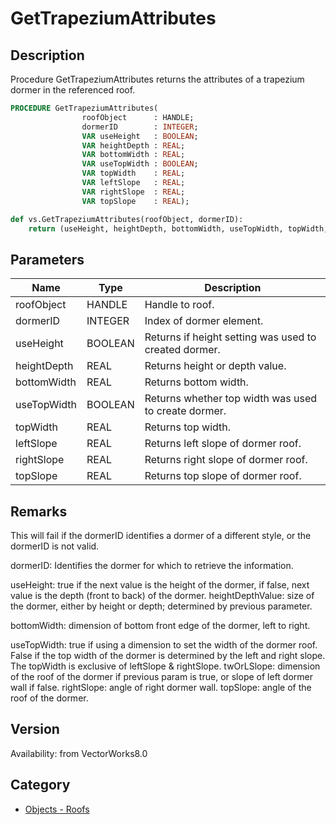 # GetTrapeziumAttributes

## Description
Procedure GetTrapeziumAttributes returns the attributes of a trapezium dormer in the referenced roof.

```pascal
PROCEDURE GetTrapeziumAttributes(
				roofObject      : HANDLE;
				dormerID        : INTEGER;
				VAR useHeight   : BOOLEAN;
				VAR heightDepth : REAL;
				VAR bottomWidth : REAL;
				VAR useTopWidth : BOOLEAN;
				VAR topWidth    : REAL;
				VAR leftSlope   : REAL;
				VAR rightSlope  : REAL;
				VAR topSlope    : REAL);
```

```python
def vs.GetTrapeziumAttributes(roofObject, dormerID):
    return (useHeight, heightDepth, bottomWidth, useTopWidth, topWidth, leftSlope, rightSlope, topSlope)
```

## Parameters
|Name|Type|Description|
|---|---|---|
|roofObject|HANDLE|Handle to roof.|
|dormerID|INTEGER|Index of dormer element.|
|useHeight|BOOLEAN|Returns if height setting was used to created dormer.|
|heightDepth|REAL|Returns height or depth value.|
|bottomWidth|REAL|Returns bottom width.|
|useTopWidth|BOOLEAN|Returns whether top width was used to create dormer.|
|topWidth|REAL|Returns top width.|
|leftSlope|REAL|Returns left slope of dormer roof.|
|rightSlope|REAL|Returns right slope of dormer roof.|
|topSlope|REAL|Returns top slope of dormer roof.|

## Remarks
This will fail if the dormerID identifies a dormer of a different style, or the dormerID is not valid.

dormerID: Identifies the dormer for which to retrieve the information.

useHeight: true if the next value is the height of the dormer, if false, next value is the depth (front to back) of the dormer.
heightDepthValue: size of the dormer, either by height or depth; determined by previous parameter.

bottomWidth: dimension of bottom front edge of the dormer, left to right.

useTopWidth: true if using a dimension to set the width of the dormer roof.  False if the top width of the dormer is determined by the left and right slope.  The topWidth is exclusive of leftSlope &amp; rightSlope.
twOrLSlope: dimension of the roof of the dormer if previous param is true, or slope of left dormer wall if false.
rightSlope: angle of right dormer wall.
topSlope: angle of the roof of the dormer.

## Version
Availability: from VectorWorks8.0

## Category
* [Objects - Roofs](../Categories/Objects%20-%20Roofs.md)
